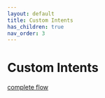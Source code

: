 ```yaml
---
layout: default
title: Custom Intents
has_children: true
nav_order: 3
---
```


# Custom Intents

[complete flow](./noderedflow.md)